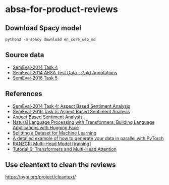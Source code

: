 # absa-for-product-reviews

## Download Spacy model
```
python3 -m spacy download en_core_web_md
```

## Source data
* [SemEval-2014 Task 4](https://alt.qcri.org/semeval2014/task4/index.php?id=data-and-tools)
* [SemEval-2014 ABSA Test Data - Gold Annotations](http://metashare.elda.org/repository/browse/semeval-2014-absa-test-data-gold-annotations/b98d11cec18211e38229842b2b6a04d77591d40acd7542b7af823a54fb03a155/)
* [SemEval-2016 Task 5](https://alt.qcri.org/semeval2016/task5/index.php?id=data-and-tools)

## References
* [SemEval-2014 Task 4: Aspect Based Sentiment Analysis](https://aclanthology.org/S14-2004.pdf)
* [SemEval-2016 Task 5: Aspect Based Sentiment Analysis](https://aclanthology.org/S16-1002.pdf)
* [Aspect Based Sentiment Analysis](https://medium.com/analytics-vidhya/aspect-based-sentiment-analysis-5a78d4cba1b1)
* [Natural Language Processing with Transformers: Building Language Applications with Hugging Face](https://www.amazon.com/Natural-Language-Processing-Transformers-Applications/dp/1098103246)
* [Splitting a Dataset for Machine Learning](https://madewithml.com/courses/mlops/splitting/)
* [A detailed example of how to generate your data in parallel with PyTorch](https://stanford.edu/~shervine/blog/pytorch-how-to-generate-data-parallel)
* [RANZCR: Multi-Head Model [training]](https://www.kaggle.com/code/ttahara/ranzcr-multi-head-model-training)
* [Tutorial 6: Transformers and Multi-Head Attention](https://uvadlc-notebooks.readthedocs.io/en/latest/tutorial_notebooks/tutorial6/Transformers_and_MHAttention.html)


## Use cleantext to clean the reviews
https://pypi.org/project/cleantext/
